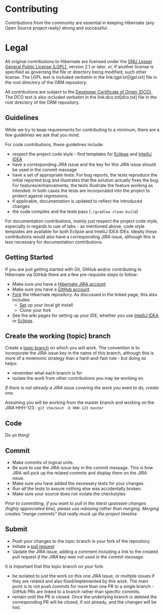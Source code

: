# Contributing

Contributions from the community are essential in keeping Hibernate (any Open Source
project really) strong and successful.  

# Legal

All original contributions to Hibernate are licensed under the 
[GNU Lesser General Public License (LGPL)](https://www.gnu.org/licenses/old-licenses/lgpl-2.1.txt), 
version 2.1 or later, or, if another license is specified as governing the file or directory being 
modified, such other license.  The LGPL text is included verbatim in the link:lgpl.txt[lgpl.txt] file 
in the root directory of the ORM repository.

All contributions are subject to the [Developer Certificate of Origin (DCO)](https://developercertificate.org/).  
The DCO text is also included verbatim in the link:dco.txt[dco.txt] file in the root directory of the ORM repository.


## Guidelines

While we try to keep requirements for contributing to a minimum, there are a few guidelines 
we ask that you mind.

For code contributions, these guidelines include:
* respect the project code style - find templates for [Eclipse](https://community.jboss.org/docs/DOC-16649)
 	and [IntelliJ IDEA](https://community.jboss.org/docs/DOC-15468)
* have a corresponding JIRA issue and the key for this JIRA issue should be used in the commit message
* have a set of appropriate tests.  For bug reports, the tests reproduce the initial reported bug
	and illustrates that the solution actually fixes the bug.  For features/enhancements, the 
	tests illustrate the feature working as intended.  In both cases the tests are incorporated into
	the project to protect against regressions.
* if applicable, documentation is updated to reflect the introduced changes
* the code compiles and the tests pass (`./gradlew clean build`)

For documentation contributions, mainly just respect the project code style, especially in regards 
to use of tabs - as mentioned above, code style templates are available for both Eclipse and IntelliJ 
IDEA IDEs.  Ideally these contributions would also have a corresponding JIRA issue, although this 
is less necessary for documentation contributions.


## Getting Started

If you are just getting started with Git, GitHub and/or contributing to Hibernate via
GitHub there are a few pre-requisite steps to follow:

* Make sure you have a [Hibernate JIRA account](https://hibernate.atlassian.net)
* Make sure you have a [GitHub account](https://github.com/signup/free)
* [Fork](https://help.github.com/articles/fork-a-repo) the Hibernate repository.  As discussed in
the linked page, this also includes:
    * [Set](https://help.github.com/articles/set-up-git) up your local git install
    * Clone your fork
* See the wiki pages for setting up your IDE, whether you use 
[IntelliJ IDEA](https://community.jboss.org/wiki/ContributingToHibernateUsingIntelliJ)
or [Eclipse](https://community.jboss.org/wiki/ContributingToHibernateUsingEclipse).


## Create the working (topic) branch

Create a [topic branch](http://git-scm.com/book/en/Git-Branching-Branching-Workflows#Topic-Branches) 
on which you will work.  The convention is to incorporate the JIRA issue key in the name of this branch,
although this is more of a mnemonic strategy than a hard-and-fast rule - but doing so helps:
* remember what each branch is for 
* isolate the work from other contributions you may be working on.  

_If there is not already a JIRA issue covering the work you want to do, create one._
  
Assuming you will be working from the master branch and working
on the JIRA HHH-123 : `git checkout -b HHH-123 master`


## Code

Do yo thing!


## Commit

* Make commits of logical units.
* Be sure to use the JIRA issue key in the commit message.  This is how JIRA will pick
up the related commits and display them on the JIRA issue.
* Make sure you have added the necessary tests for your changes.
* Run _all_ the tests to assure nothing else was accidentally broken.
* Make sure your source does not violate the checkstyles.

_Prior to committing, if you want to pull in the latest upstream changes (highly
appreciated btw), please use rebasing rather than merging.  Merging creates
"merge commits" that really muck up the project timeline._

## Submit

* Push your changes to the topic branch in your fork of the repository.
* Initiate a [pull request](http://help.github.com/articles/creating-a-pull-request)
* Update the JIRA issue, adding a comment including a link to the created pull request
	_if the JIRA key was not used in the commit message_.


It is important that this topic branch on your fork:

* be isolated to just the work on this one JIRA issue, or multiple issues if they are
	related and also fixed/implemented by this work.  The main point is to not push
	commits for more than one PR to a single branch - GitHub PRs are linked to
	a branch rather than specific commits.
* remain until the PR is closed.  Once the underlying branch is deleted the corresponding
	PR will be closed, if not already, and the changes will be lost.